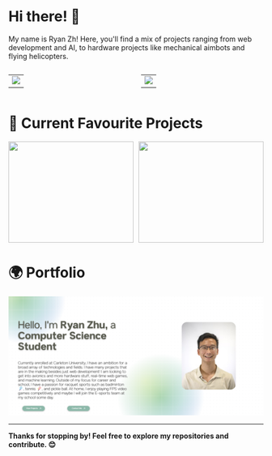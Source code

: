 # Hi there! 👋

My name is Ryan Zh! Here, you'll find a mix of projects ranging from web development and AI, to hardware projects like mechanical aimbots and flying helicopters.

<div style="display: grid; grid-template-columns: repeat(2, 1fr); gap: 20px;">
  <table>
      <td align="center">
        <img src="https://github-readme-stats.vercel.app/api?username=Juno9170&show=prs_merged&theme=catppuccin_latte&show_icons=true" />
      </td>
    </tr>
  </table>
  <table>
    <tr>
      <td>
          <img src="https://github-readme-stats.vercel.app/api/top-langs/?username=Juno9170&layout=compact&theme=catppuccin_latte" style="width: 100%;" />
      </td>
    </tr>
  </table>

</div>

# 🌟 Current Favourite Projects

<div style="display: grid; grid-template-columns: repeat(2, 1fr); gap: 10px;">
        <div style="height: 200px;">
            <a src="https://github.com/Whiplash-Robotics/Whiplash-Aimbot">
              <img src="https://github-readme-stats.vercel.app/api/pin/?username=Whiplash-Robotics&repo=Whiplash-Aimbot" style="width: 100%; height: 100%; object-fit: cover;"/>
            </a>
        </div>
          <a src="https://github.com/Juno9170/Sixth-Sense">
            <div style="height: 200px;">
                <img src="https://github-readme-stats.vercel.app/api/pin/?username=Juno9170&repo=Sixth-Sense" style="width: 100%; height: 100%; object-fit: cover;">
            </div>
          </a>
    </div>

# 🌍 Portfolio

[<img width="1467" alt="image" src="./assets/portfolio.png" />](https://ryanzhu.dev)

---

**Thanks for stopping by! Feel free to explore my repositories and contribute. 😊**

